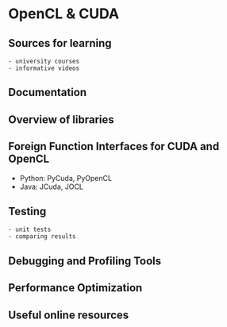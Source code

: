 # OpenCL & CUDA


## Sources for learning
    - university courses
    - informative videos

## Documentation


## Overview of libraries


## Foreign Function Interfaces for CUDA and OpenCL

 * Python: PyCuda, PyOpenCL
 * Java: JCuda, JOCL


## Testing
    - unit tests
    - comparing results


## Debugging and Profiling Tools


## Performance Optimization


## Useful online resources


